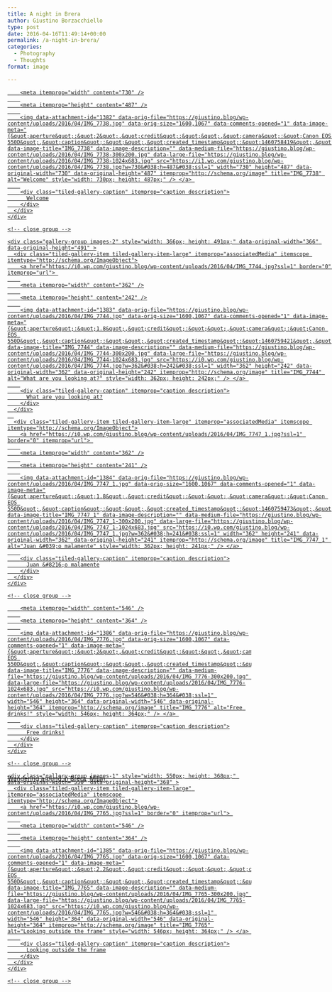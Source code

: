 ```yaml
---
title: A night in Brera
author: Giustino Borzacchiello
type: post
date: 2016-04-16T11:49:14+00:00
permalink: /a-night-in-brera/
categories:
  - Photography
  - Thoughts
format: image

---
```

<div class="tiled-gallery type-rectangular tiled-gallery-unresized" data-original-width="1100" data-carousel-extra='{&quot;blog_id&quot;:1,&quot;permalink&quot;:&quot;https:\/\/giustino.blog\/a-night-in-brera\/&quot;,&quot;likes_blog_id&quot;:84080826}' itemscope itemtype="http://schema.org/ImageGallery" >
  <div class="gallery-row" style="width: 1100px; height: 491px;" data-original-width="1100" data-original-height="491" >
    <div class="gallery-group images-1" style="width: 734px; height: 491px;" data-original-width="734" data-original-height="491" >
      <div class="tiled-gallery-item tiled-gallery-item-large" itemprop="associatedMedia" itemscope itemtype="http://schema.org/ImageObject">
        <a href="https://i1.wp.com/giustino.blog/wp-content/uploads/2016/04/IMG_7738.jpg?ssl=1" border="0" itemprop="url"> 
        
        <meta itemprop="width" content="730" />
        
        <meta itemprop="height" content="487" />
        
        <img data-attachment-id="1382" data-orig-file="https://giustino.blog/wp-content/uploads/2016/04/IMG_7738.jpg" data-orig-size="1600,1067" data-comments-opened="1" data-image-meta="{&quot;aperture&quot;:&quot;2&quot;,&quot;credit&quot;:&quot;&quot;,&quot;camera&quot;:&quot;Canon EOS 550D&quot;,&quot;caption&quot;:&quot;&quot;,&quot;created_timestamp&quot;:&quot;1460758419&quot;,&quot;copyright&quot;:&quot;&quot;,&quot;focal_length&quot;:&quot;50&quot;,&quot;iso&quot;:&quot;3200&quot;,&quot;shutter_speed&quot;:&quot;0.016666666666667&quot;,&quot;title&quot;:&quot;&quot;,&quot;orientation&quot;:&quot;1&quot;}" data-image-title="IMG_7738" data-image-description="" data-medium-file="https://giustino.blog/wp-content/uploads/2016/04/IMG_7738-300x200.jpg" data-large-file="https://giustino.blog/wp-content/uploads/2016/04/IMG_7738-1024x683.jpg" src="https://i1.wp.com/giustino.blog/wp-content/uploads/2016/04/IMG_7738.jpg?w=730&#038;h=487&#038;ssl=1" width="730" height="487" data-original-width="730" data-original-height="487" itemprop="http://schema.org/image" title="IMG_7738" alt="Welcome" style="width: 730px; height: 487px;" /> </a> 
        
        <div class="tiled-gallery-caption" itemprop="caption description">
          Welcome
        </div>
      </div>
    </div>
    
    <!-- close group -->
    
    <div class="gallery-group images-2" style="width: 366px; height: 491px;" data-original-width="366" data-original-height="491" >
      <div class="tiled-gallery-item tiled-gallery-item-large" itemprop="associatedMedia" itemscope itemtype="http://schema.org/ImageObject">
        <a href="https://i0.wp.com/giustino.blog/wp-content/uploads/2016/04/IMG_7744.jpg?ssl=1" border="0" itemprop="url"> 
        
        <meta itemprop="width" content="362" />
        
        <meta itemprop="height" content="242" />
        
        <img data-attachment-id="1383" data-orig-file="https://giustino.blog/wp-content/uploads/2016/04/IMG_7744.jpg" data-orig-size="1600,1067" data-comments-opened="1" data-image-meta="{&quot;aperture&quot;:&quot;1.8&quot;,&quot;credit&quot;:&quot;&quot;,&quot;camera&quot;:&quot;Canon EOS 550D&quot;,&quot;caption&quot;:&quot;&quot;,&quot;created_timestamp&quot;:&quot;1460759421&quot;,&quot;copyright&quot;:&quot;&quot;,&quot;focal_length&quot;:&quot;50&quot;,&quot;iso&quot;:&quot;3200&quot;,&quot;shutter_speed&quot;:&quot;0.016666666666667&quot;,&quot;title&quot;:&quot;&quot;,&quot;orientation&quot;:&quot;1&quot;}" data-image-title="IMG_7744" data-image-description="" data-medium-file="https://giustino.blog/wp-content/uploads/2016/04/IMG_7744-300x200.jpg" data-large-file="https://giustino.blog/wp-content/uploads/2016/04/IMG_7744-1024x683.jpg" src="https://i0.wp.com/giustino.blog/wp-content/uploads/2016/04/IMG_7744.jpg?w=362&#038;h=242&#038;ssl=1" width="362" height="242" data-original-width="362" data-original-height="242" itemprop="http://schema.org/image" title="IMG_7744" alt="What are you looking at?" style="width: 362px; height: 242px;" /> </a> 
        
        <div class="tiled-gallery-caption" itemprop="caption description">
          What are you looking at?
        </div>
      </div>
      
      <div class="tiled-gallery-item tiled-gallery-item-large" itemprop="associatedMedia" itemscope itemtype="http://schema.org/ImageObject">
        <a href="https://i0.wp.com/giustino.blog/wp-content/uploads/2016/04/IMG_7747_1.jpg?ssl=1" border="0" itemprop="url"> 
        
        <meta itemprop="width" content="362" />
        
        <meta itemprop="height" content="241" />
        
        <img data-attachment-id="1384" data-orig-file="https://giustino.blog/wp-content/uploads/2016/04/IMG_7747_1.jpg" data-orig-size="1600,1067" data-comments-opened="1" data-image-meta="{&quot;aperture&quot;:&quot;1.8&quot;,&quot;credit&quot;:&quot;&quot;,&quot;camera&quot;:&quot;Canon EOS 550D&quot;,&quot;caption&quot;:&quot;&quot;,&quot;created_timestamp&quot;:&quot;1460759473&quot;,&quot;copyright&quot;:&quot;&quot;,&quot;focal_length&quot;:&quot;50&quot;,&quot;iso&quot;:&quot;1600&quot;,&quot;shutter_speed&quot;:&quot;0.0125&quot;,&quot;title&quot;:&quot;&quot;,&quot;orientation&quot;:&quot;1&quot;}" data-image-title="IMG_7747_1" data-image-description="" data-medium-file="https://giustino.blog/wp-content/uploads/2016/04/IMG_7747_1-300x200.jpg" data-large-file="https://giustino.blog/wp-content/uploads/2016/04/IMG_7747_1-1024x683.jpg" src="https://i0.wp.com/giustino.blog/wp-content/uploads/2016/04/IMG_7747_1.jpg?w=362&#038;h=241&#038;ssl=1" width="362" height="241" data-original-width="362" data-original-height="241" itemprop="http://schema.org/image" title="IMG_7747_1" alt="Juan &#039;o malamente" style="width: 362px; height: 241px;" /> </a> 
        
        <div class="tiled-gallery-caption" itemprop="caption description">
          Juan &#8216;o malamente
        </div>
      </div>
    </div>
    
    <!-- close group -->
  </div>
  
  <!-- close row -->
  
  <div class="gallery-row" style="width: 1100px; height: 368px;" data-original-width="1100" data-original-height="368" >
    <div class="gallery-group images-1" style="width: 550px; height: 368px;" data-original-width="550" data-original-height="368" >
      <div class="tiled-gallery-item tiled-gallery-item-large" itemprop="associatedMedia" itemscope itemtype="http://schema.org/ImageObject">
        <a href="https://i0.wp.com/giustino.blog/wp-content/uploads/2016/04/IMG_7776.jpg?ssl=1" border="0" itemprop="url"> 
        
        <meta itemprop="width" content="546" />
        
        <meta itemprop="height" content="364" />
        
        <img data-attachment-id="1386" data-orig-file="https://giustino.blog/wp-content/uploads/2016/04/IMG_7776.jpg" data-orig-size="1600,1067" data-comments-opened="1" data-image-meta="{&quot;aperture&quot;:&quot;2&quot;,&quot;credit&quot;:&quot;&quot;,&quot;camera&quot;:&quot;Canon EOS 550D&quot;,&quot;caption&quot;:&quot;&quot;,&quot;created_timestamp&quot;:&quot;1460761426&quot;,&quot;copyright&quot;:&quot;&quot;,&quot;focal_length&quot;:&quot;50&quot;,&quot;iso&quot;:&quot;320&quot;,&quot;shutter_speed&quot;:&quot;0.0125&quot;,&quot;title&quot;:&quot;&quot;,&quot;orientation&quot;:&quot;1&quot;}" data-image-title="IMG_7776" data-image-description="" data-medium-file="https://giustino.blog/wp-content/uploads/2016/04/IMG_7776-300x200.jpg" data-large-file="https://giustino.blog/wp-content/uploads/2016/04/IMG_7776-1024x683.jpg" src="https://i0.wp.com/giustino.blog/wp-content/uploads/2016/04/IMG_7776.jpg?w=546&#038;h=364&#038;ssl=1" width="546" height="364" data-original-width="546" data-original-height="364" itemprop="http://schema.org/image" title="IMG_7776" alt="Free drinks!" style="width: 546px; height: 364px;" /> </a> 
        
        <div class="tiled-gallery-caption" itemprop="caption description">
          Free drinks!
        </div>
      </div>
    </div>
    
    <!-- close group -->
    
    <div class="gallery-group images-1" style="width: 550px; height: 368px;" data-original-width="550" data-original-height="368" >
      <div class="tiled-gallery-item tiled-gallery-item-large" itemprop="associatedMedia" itemscope itemtype="http://schema.org/ImageObject">
        <a href="https://i0.wp.com/giustino.blog/wp-content/uploads/2016/04/IMG_7765.jpg?ssl=1" border="0" itemprop="url"> 
        
        <meta itemprop="width" content="546" />
        
        <meta itemprop="height" content="364" />
        
        <img data-attachment-id="1385" data-orig-file="https://giustino.blog/wp-content/uploads/2016/04/IMG_7765.jpg" data-orig-size="1600,1067" data-comments-opened="1" data-image-meta="{&quot;aperture&quot;:&quot;2.2&quot;,&quot;credit&quot;:&quot;&quot;,&quot;camera&quot;:&quot;Canon EOS 550D&quot;,&quot;caption&quot;:&quot;&quot;,&quot;created_timestamp&quot;:&quot;1460760178&quot;,&quot;copyright&quot;:&quot;&quot;,&quot;focal_length&quot;:&quot;50&quot;,&quot;iso&quot;:&quot;2000&quot;,&quot;shutter_speed&quot;:&quot;0.04&quot;,&quot;title&quot;:&quot;&quot;,&quot;orientation&quot;:&quot;1&quot;}" data-image-title="IMG_7765" data-image-description="" data-medium-file="https://giustino.blog/wp-content/uploads/2016/04/IMG_7765-300x200.jpg" data-large-file="https://giustino.blog/wp-content/uploads/2016/04/IMG_7765-1024x683.jpg" src="https://i0.wp.com/giustino.blog/wp-content/uploads/2016/04/IMG_7765.jpg?w=546&#038;h=364&#038;ssl=1" width="546" height="364" data-original-width="546" data-original-height="364" itemprop="http://schema.org/image" title="IMG_7765" alt="Looking outside the frame" style="width: 546px; height: 364px;" /> </a> 
        
        <div class="tiled-gallery-caption" itemprop="caption description">
          Looking outside the frame
        </div>
      </div>
    </div>
    
    <!-- close group -->
  </div>
  
  <!-- close row -->
</div>

Wandering around in Brera, Milan.